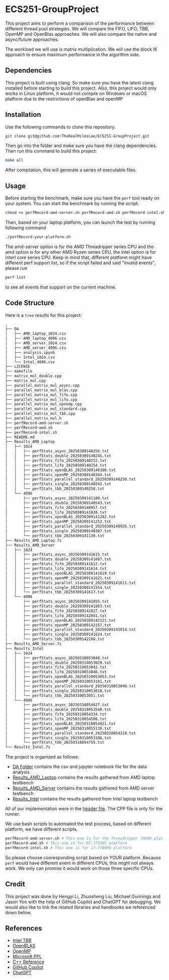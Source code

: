 # ECS251-GroupProject

This project aims to perform a comparison of the performance between different
thread pool strategies. We will compare the FIFO, LIFO, TBB, OpenMP and OpenBlas approaches. We
will also compare the native and async/future approaches.

The workload we will use is matrix multiplication. We will use
the block IK approach to ensure maximum performance in the algorithm side.

## Dependencies
This project is built using clang. So make sure you have the latest clang installed
before starting to build this project. Also, this project would only works in Linux platform, it would not compile on Windows or macOS platform due to the restrictions of openBlas and openMP

## Installation
Use the following commands to clone this repository.

```bash
git clone git@github.com:TheRealMilesLee/ECS251-GroupProject.git
```
Then go into the folder and make sure you have the clang dependencies. Then run
this command to build this project:

```bash
make all
```
After compilation, this will generate a series of executable files.

## Usage
Before starting the benchmark, make sure you have the ```perf``` tool ready on
your system. You can start the benchmark by running the script:

```bash
chmod +x perfRecord-amd-server.sh perfRecord-amd.sh perfRecord-intel.sh
```
Then, based on your laptop platform, you can launch the test by running following
command

```bash
./perfRecord-your-platform.sh
```
The amd-server option is for the AMD Threadripper series CPU and the amd option is
for any other AMD Ryzen series CPU, the intel option is for interl core series CPU.
Keep in mind that, different platform might have different perf support list, so if the
script failed and said "invalid events", please run
```bash
perf list
```
to see all events that support on the current machine.

## Code Structure
Here is a ```tree``` results for this project:
```txt
.
├── DA
│   ├── AMD_laptop_1024.csv
│   ├── AMD_laptop_4096.csv
│   ├── AMD_server_1024.csv
│   ├── AMD_server_4096.csv
│   ├── analysis.ipynb
│   ├── Intel_1024.csv
│   └── Intel_4096.csv
├── LICENSE
├── makefile
├── matrix_mul_double.cpp
├── matrix_mul.cpp
├── parallel_matrix_mul_async.cpp
├── parallel_matrix_mul_blas.cpp
├── parallel_matrix_mul_fifo.cpp
├── parallel_matrix_mul_lifo.cpp
├── parallel_matrix_mul_openmp.cpp
├── parallel_matrix_mul_standard.cpp
├── parallel_matrix_mul_tbb.cpp
├── parallel_matrix_mul.h
├── perfRecord-amd-server.sh
├── perfRecord-amd.sh
├── perfRecord-intel.sh
├── README.md
├── Results_AMD_Laptop
│   ├── 1024
│   │   ├── perfStats_async_20250309140256.txt
│   │   ├── perfStats_double_20250309140245.txt
│   │   ├── perfStats_fifo_20250309140252.txt
│   │   ├── perfStats_lifo_20250309140254.txt
│   │   ├── perfStats_openBLAS_20250309140300.txt
│   │   ├── perfStats_openMP_20250309140304.txt
│   │   ├── perfStats_parallel_standard_20250309140250.txt
│   │   ├── perfStats_single_20250309140242.txt
│   │   └── perfStats_tbb_20250309140258.txt
│   └── 4096
│       ├── perfStats_async_20250309141100.txt
│       ├── perfStats_double_20250309140543.txt
│       ├── perfStats_fifo_20250309140957.txt
│       ├── perfStats_lifo_20250309141028.txt
│       ├── perfStats_openBLAS_20250309141202.txt
│       ├── perfStats_openMP_20250309141252.txt
│       ├── perfStats_parallel_standard_20250309140926.txt
│       ├── perfStats_single_20250309140307.txt
│       └── perfStats_tbb_20250309141130.txt
├── Results_AMD_Laptop.7z
├── Results_AMD_Server
│   ├── 1024
│   │   ├── perfStats_async_20250309141615.txt
│   │   ├── perfStats_double_20250309141607.txt
│   │   ├── perfStats_fifo_20250309141612.txt
│   │   ├── perfStats_lifo_20250309141614.txt
│   │   ├── perfStats_openBLAS_20250309141619.txt
│   │   ├── perfStats_openMP_20250309141621.txt
│   │   ├── perfStats_parallel_standard_20250309141611.txt
│   │   ├── perfStats_single_20250309141554.txt
│   │   └── perfStats_tbb_20250309141617.txt
│   └── 4096
│       ├── perfStats_async_20250309142055.txt
│       ├── perfStats_double_20250309141803.txt
│       ├── perfStats_fifo_20250309142027.txt
│       ├── perfStats_lifo_20250309142041.txt
│       ├── perfStats_openBLAS_20250309142121.txt
│       ├── perfStats_openMP_20250309142157.txt
│       ├── perfStats_parallel_standard_20250309142014.txt
│       ├── perfStats_single_20250309141624.txt
│       └── perfStats_tbb_20250309142108.txt
├── Results_AMD_Server.7z
├── Results_Intel
│   ├── 1024
│   │   ├── perfStats_async_20250310053048.txt
│   │   ├── perfStats_double_20250310053029.txt
│   │   ├── perfStats_fifo_20250310053043.txt
│   │   ├── perfStats_lifo_20250310053046.txt
│   │   ├── perfStats_openBLAS_20250310053053.txt
│   │   ├── perfStats_openMP_20250310053101.txt
│   │   ├── perfStats_parallel_standard_20250310053040.txt
│   │   ├── perfStats_single_20250310053018.txt
│   │   └── perfStats_tbb_20250310053051.txt
│   └── 4096
│       ├── perfStats_async_20250310054627.txt
│       ├── perfStats_double_20250310053540.txt
│       ├── perfStats_fifo_20250310054334.txt
│       ├── perfStats_lifo_20250310054500.txt
│       ├── perfStats_openBLAS_20250310054921.txt
│       ├── perfStats_openMP_20250310055130.txt
│       ├── perfStats_parallel_standard_20250310054210.txt
│       ├── perfStats_single_20250310053106.txt
│       └── perfStats_tbb_20250310054755.txt
└── Results_Intel.7z
```
The project is organized as follows:

- [DA Folder]("./DA/") contains the csv and jupyter notebook file for the data analysis
- [Results_AMD_Laptop]("./Results_AMD_Laptop/") contains the results gathered from AMD laptop testbench
- [Results_AMD_Server]("./Results_AMD_Server/") contains the results gathered from AMD server testbench
- [Results_Intel]("./Results_Intel/") contains the results gathered from Intel laptop testbench

All of our implementation were in the [header file]("./parallel_matrix_mul.h"). The CPP file is only for the runner.

We use bash scripts to automated the test process, based on different platform, we have different scripts.
```bash
perfRecord-amd-server.sh # This one is for the Threadripper 7960X platform
perfRecord-amd.sh # This one is for R7-7735HS platform
perfRecord-intel.sh # This one is for i7-7700HQ platform
```
So please choose cooresponding script based on YOUR platform. Because ```perf``` would have different event in different CPUs, this might not always work. We only can promise it would work on those three specific CPUs.
## Credit
This project was done by Hengyi Li, Zhuosheng Liu, Michael Gunnings and Jason Yoo
with the help of GitHub Copilot and ChatGPT for debugging. We would also like
to link the related libraries and handbooks we referenced down below.

## References
- [Intel TBB](https://www.intel.com/content/www/us/en/developer/tools/oneapi/onetbb.html)
- [OpenBLAS](http://www.openmathlib.org/OpenBLAS/)
- [OpenMP](https://www.openmp.org/)
- [Microsoft PPL](https://learn.microsoft.com/en-us/cpp/parallel/concrt/parallel-patterns-library-ppl?view=msvc-170)
- [C++ Reference](https://en.cppreference.com/w/)
- [GitHub Copilot](https://github.com/features/copilot)
- [ChatGPT](https://www.openai.com/research/chatgpt)




